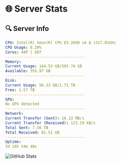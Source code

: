 # 🌐 Server Stats
## 🔍 Server Info
```yaml
CPU: Intel(R) Xeon(R) CPU E5-2699 v4 @ 1317.01GHz
CPU Usage: 0.20%
Cores: 44P | 88T
-----------------------------------
Memory:
Current Usage: 144.53 GB/503.74 GB
Available: 355.97 GB
-----------------------------------
Disk:
Current Usage: 56.33 GB/1.71 TB
Free: 1.57 TB
-----------------------------------
GPU:
No GPU detected
-----------------------------------
Network:
Current Transfer (Sent): 16.13 MB/s
Current Transfer (Received): 123.19 KB/s
Total Sent: 7.56 TB
Total Received: 81.51 GB
-----------------------------------
Uptime:
3d 16h 54m 40s
```
![GitHub Stats](https://img.shields.io/badge/Updated-2025-03-11_14:17:29-blue)